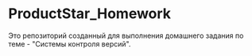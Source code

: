 # ProductStar_Homework

Это репозиторий созданный для выполнения домашнего задания по теме - "Системы контроля версий".

